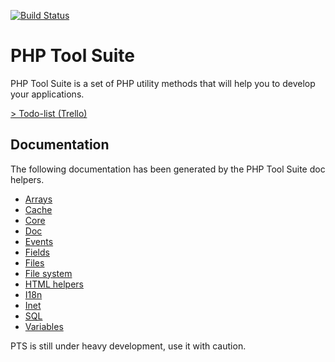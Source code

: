 [![Build Status](https://travis-ci.org/robinouu/php-tool-suite.svg?branch=master)](https://travis-ci.org/robinouu/php-tool-suite)<h1>PHP Tool Suite</h1><p>PHP Tool Suite is a set of PHP utility methods that will help you to develop your applications.</p><p><a href="https://trello.com/b/Y6S5C0kd/php-tool-suite">&gt; Todo-list (Trello)</a></p><h2>Documentation</h2><p>The following documentation has been generated by the PHP Tool Suite doc helpers.</p><ul ><li>[Arrays](https://github.com/robinouu/php-tool-suite/wiki/Arrays)</li><li>[Cache](https://github.com/robinouu/php-tool-suite/wiki/Cache)</li><li>[Core](https://github.com/robinouu/php-tool-suite/wiki/Core)</li><li>[Doc](https://github.com/robinouu/php-tool-suite/wiki/Doc)</li><li>[Events](https://github.com/robinouu/php-tool-suite/wiki/Events)</li><li>[Fields](https://github.com/robinouu/php-tool-suite/wiki/Fields)</li><li>[Files](https://github.com/robinouu/php-tool-suite/wiki/Files)</li><li>[File system](https://github.com/robinouu/php-tool-suite/wiki/File-system)</li><li>[HTML helpers](https://github.com/robinouu/php-tool-suite/wiki/HTML-helpers)</li><li>[I18n](https://github.com/robinouu/php-tool-suite/wiki/I18n)</li><li>[Inet](https://github.com/robinouu/php-tool-suite/wiki/Inet)</li><li>[SQL](https://github.com/robinouu/php-tool-suite/wiki/SQL)</li><li>[Variables](https://github.com/robinouu/php-tool-suite/wiki/Variables)</li></ul><p>PTS is still under heavy development, use it with caution.</p>
